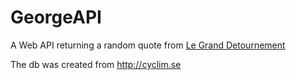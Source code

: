GeorgeAPI
=========

A Web API returning a random quote from [Le Grand Detournement](http://en.wikipedia.org/wiki/La_Classe_américaine)

The db was created from http://cyclim.se


